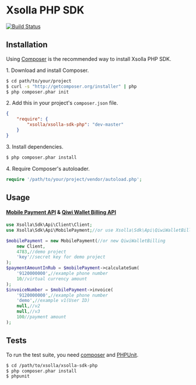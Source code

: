 Xsolla PHP SDK
=====================

[![Build Status](https://secure.travis-ci.org/xsolla/xsolla-sdk-php.png)](http://travis-ci.org/xsolla/xsolla-sdk-php)

## Installation

Using [Composer](http://getcomposer.org) is the recommended way to install Xsolla PHP SDK.

1\. Download and install Composer.

``` bash
$ cd path/to/your/project
$ curl -s "http://getcomposer.org/installer" | php
$ php composer.phar init
```

2\. Add this in your project's `composer.json` file.

``` json
{
    "require": {
        "xsolla/xsolla-sdk-php": "dev-master"
    }
}
```

3\. Install dependencies.

``` bash
$ php composer.phar install
```

4\. Require Composer's autoloader.

``` php
require '/path/to/your/project/vendor/autoload.php';
```

## Usage

#### [Mobile Payment API](http://xsolla.com/docs/mobile-payment-api) & [Qiwi Wallet Billing API](http://xsolla.com/docs/quick-qiwi)

``` php
use Xsolla\Sdk\Api\Client\Client;
use Xsolla\Sdk\Api\MobilePayment;//or use Xsolla\Sdk\Api\QiwiWalletBilling;

$mobilePayment = new MobilePayment(//or new QiwiWalletBilling
    new Client,
    4783,//demo project
    'key'//secret key for demo project
);
$paymentAmountInRub = $mobilePayment->calculateSum(
    '9120000000',//example phone number
    10//virtual currency amount
);
$invoiceNumber = $mobilePayment->invoice(
    '9120000000',//example phone number
    'demo',//example v1(User ID)
    null,//v2
    null,//v3
    100//payment amount
);
```

## Tests

To run the test suite, you need [composer](http://getcomposer.org) and [PHPUnit](https://github.com/sebastianbergmann/phpunit).

``` bash
$ cd /path/to/xsolla/xsolla-sdk-php
$ php composer.phar install
$ phpunit
```